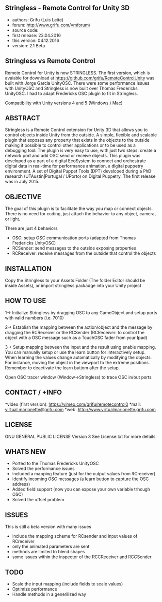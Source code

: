 Stringless - Remote Control for Unity 3D
-----------------------------
* authors: Grifu (Luis Leite)
* forum: http://www.grifu.com/vmforum/
* source code:
* first release: 23.04.2016
* this version: 04.12.2016
* version: 2.1 Beta


Stringless vs Remote Control
------------
Remote Control for Unity is now STRINGLESS.
The first version, which is avaiable for download at https://github.com/grifu/RemoteControlUnity was built with Jorge Garcia UnityOSC.
There were some performance issues with UnityOSC and Stringless is now built over Thomas Fredericks UnityOSC.
I had to adapt Fredericks OSC plugin to fit in Stringless.

Compatibility with Unity versions 4 and 5 (Windows / Mac)


ABSTRACT
--------
Stringless is a Remote Control extension for Unity 3D that allows you to control objects inside Unity from the outside. 
A simple, flexible and scalable plugin that exposes any property that exists in the objects to the outside making it possible to control other applications or to be used as a debugging tool.
The plugin is very easy to use, with just two steps: create a network port and add OSC send or receive objects. This plugin was developed as a part of a digital EcoSystem to connect and orchestrate digital data in real-time for performance animation, a digital puppetry environment. A set of Digital Puppet Tools (DPT) developed during a PhD research (UTAustin|Portugal / UPorto) on Digital Puppetry. The first release was in July 2015.


OBJECTIVE
---------
The goal of this plugin is to facilitate the way you map or connect objects. There is no need for coding, just attach the behavior to any object, camera, or light.

There are just 4 behaviors
- OSC: setup OSC communication ports (adapted from Thomas Fredericks UnityOSC)
- RCSender: send messages to the outside exposing properties
- RCReceiver: receive messages from the outside that control the objects


INSTALLATION
------------
Copy the Stringless to your Assets Folder (The folder Editor should be inside Assets),
or import stringless packadge into your Unity project


HOW TO USE
----------
1-> Initialize Stringless by dragging OSC to any GameObject and setup ports with valid numbers (i.e. 7010)

2-> Establish the mapping between the action/object and the message by dragging the RCReceiver or the RCSender (RCReceiver: to control the object with a OSC message such as a TouchOSC fader from your Ipad) 

3-> Setup mapping between the input and the result using enable mapping. You can manually setup or use the learn button for interactively setup. When learning the values change automatically by modifying the objects. For instance, moving the object in the viewport to the extreme positions. Remember to deactivate the learn buttom after the setup. 

Open OSC tracer window (Window->Stringless) to trace OSC in/out ports


CONTACT / +INFO
---------------
*video (first version): https://vimeo.com/grifu/remotecontrol0
*mail: virtual.marionette@grifu.com
*web: http://www.virtualmarionette.grifu.com


LICENSE
-------
GNU GENERAL PUBLIC LICENSE Version 3
See License.txt for more details.


WHATS NEW 
-----
- Ported to the Thomas Fredericks UnityOSC
- Solved the performance issues
- Included a mapping feature (just for the output values from RCreceiver)
- Identify incoming OSC messages (a learn button to capture the OSC address)
- Added field support (now you can expose your own variable trhough OSC)
- Solved the offset problem

ISSUES
------
This is still a beta version with many issues
- Include the mapping scheme for RCsender and input values of RCreceiver
- only the animated parameters are sent
- methods are limited to blend shapes
- some issues within the inspector of the RCCReceiver and RCCSender

TODO
----
- Scale the input mapping (include fields to scale values)
- Optimize performance
- Handle methods in a generilized way
